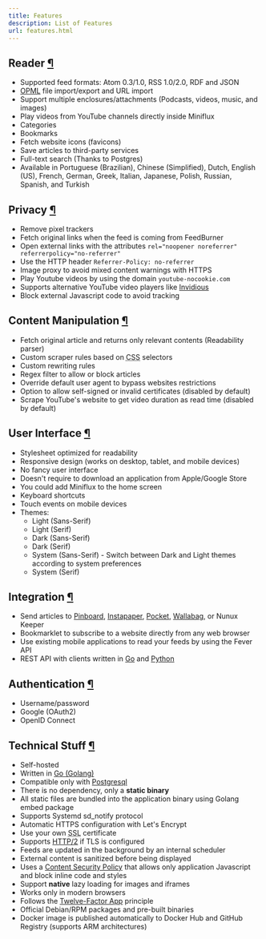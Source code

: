 ```yaml
---
title: Features
description: List of Features
url: features.html
---
```


<h2 id="reader">Reader <a class="anchor" href="#reader" title="Permalink">¶</a></h2>

- Supported feed formats: Atom 0.3/1.0, RSS 1.0/2.0, RDF and JSON
- [OPML](https://en.wikipedia.org/wiki/OPML) file import/export and URL import
- Support multiple enclosures/attachments (Podcasts, videos, music, and images)
- Play videos from YouTube channels directly inside Miniflux
- Categories
- Bookmarks
- Fetch website icons (favicons)
- Save articles to third-party services
- Full-text search (Thanks to Postgres)
- Available in Portuguese (Brazilian), Chinese (Simplified), Dutch, English (US), French, German, Greek, Italian, Japanese, Polish, Russian, Spanish, and Turkish

<h2 id="privacy">Privacy <a class="anchor" href="#privacy" title="Permalink">¶</a></h2>

- Remove pixel trackers
- Fetch original links when the feed is coming from FeedBurner
- Open external links with the attributes `rel="noopener noreferrer" referrerpolicy="no-referrer"`
- Use the HTTP header `Referrer-Policy: no-referrer`
- Image proxy to avoid mixed content warnings with HTTPS
- Play Youtube videos by using the domain `youtube-nocookie.com`
- Supports alternative YouTube video players like [Invidious](https://invidio.us)
- Block external Javascript code to avoid tracking

<h2 id="content-manipulation">Content Manipulation <a class="anchor" href="#content-manipulation" title="Permalink">¶</a></h2>

- Fetch original article and returns only relevant contents (Readability parser)
- Custom scraper rules based on <abbr title="Cascading Style Sheets">CSS</abbr> selectors
- Custom rewriting rules
- Regex filter to allow or block articles
- Override default user agent to bypass websites restrictions
- Option to allow self-signed or invalid certificates (disabled by default)
- Scrape YouTube's website to get video duration as read time (disabled by default)

<h2 id="ui">User Interface <a class="anchor" href="#ui" title="Permalink">¶</a></h2>

- Stylesheet optimized for readability
- Responsive design (works on desktop, tablet, and mobile devices)
- No fancy user interface
- Doesn't require to download an application from Apple/Google Store
- You could add Miniflux to the home screen
- Keyboard shortcuts
- Touch events on mobile devices
- Themes:
    - Light (Sans-Serif)
    - Light (Serif)
    - Dark (Sans-Serif)
    - Dark (Serif)
    - System (Sans-Serif) - Switch between Dark and Light themes according to system preferences
    - System (Serif)

<h2 id="integration">Integration <a class="anchor" href="#integration" title="Permalink">¶</a></h2>

- Send articles to [Pinboard](https://pinboard.in/), [Instapaper](https://www.instapaper.com/), [Pocket](https://getpocket.com/), [Wallabag](https://www.wallabag.org/), or Nunux Keeper
- Bookmarklet to subscribe to a website directly from any web browser
- Use existing mobile applications to read your feeds by using the Fever API
- REST API with clients written in [Go](https://github.com/miniflux/v2/tree/master/client) and [Python](https://github.com/miniflux/python-client)

<h2 id="auth">Authentication <a class="anchor" href="#auth" title="Permalink">¶</a></h2>

- Username/password
- Google (OAuth2)
- OpenID Connect

<h2 id="tech">Technical Stuff <a class="anchor" href="#tech" title="Permalink">¶</a></h2>

- Self-hosted
- Written in [Go (Golang)](https://golang.org/)
- Compatible only with [Postgresql](https://www.postgresql.org/)
- There is no dependency, only a **static binary**
- All static files are bundled into the application binary using Golang embed package
- Supports Systemd sd_notify protocol
- Automatic HTTPS configuration with Let's Encrypt
- Use your own <abbr title="Secure Sockets Layer">SSL</abbr> certificate
- Supports [HTTP/2](https://en.wikipedia.org/wiki/HTTP/2) if TLS is configured
- Feeds are updated in the background by an internal scheduler
- External content is sanitized before being displayed
- Uses a [Content Security Policy](https://developer.mozilla.org/en-US/docs/Web/HTTP/CSP) that allows only application Javascript and block inline code and styles
- Support **native** lazy loading for images and iframes
- Works only in modern browsers
- Follows the [Twelve-Factor App](https://12factor.net/) principle
- Official Debian/RPM packages and pre-built binaries
- Docker image is published automatically to Docker Hub and GitHub Registry (supports ARM architectures)
